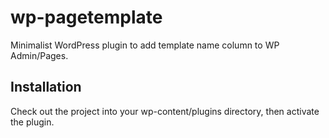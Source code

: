 # wp-pagetemplate

Minimalist WordPress plugin to add template name column to WP Admin/Pages.

## Installation

Check out the project into your wp-content/plugins directory, then activate the plugin.
